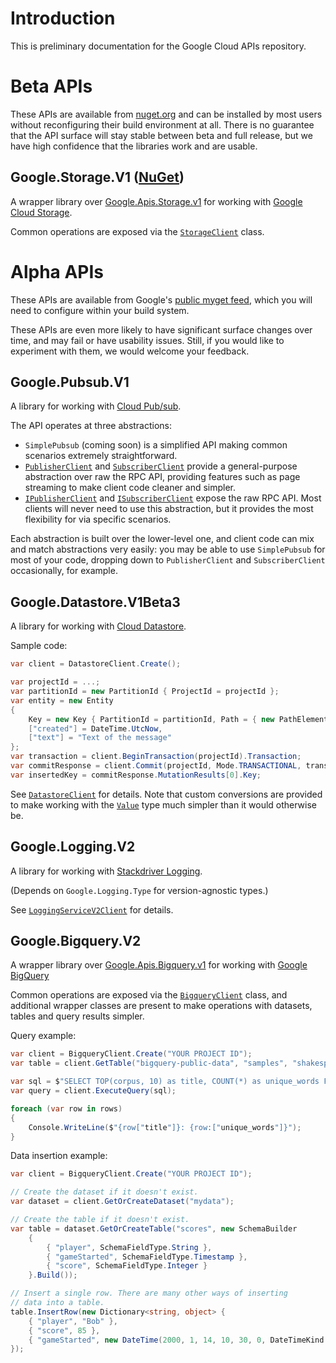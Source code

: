 # Introduction

This is preliminary documentation for the Google Cloud APIs
repository.

# Beta APIs

These APIs are available from [nuget.org](https://nuget.org) and can
be installed by most users without reconfiguring their build
environment at all. There is no guarantee that the API surface will
stay stable between beta and full release, but we have high confidence
that the libraries work and are usable.

## Google.Storage.V1 ([NuGet](https://www.nuget.org/packages/Google.Storage.V1))

A wrapper library over
[Google.Apis.Storage.v1](https://www.nuget.org/packages/Google.Apis.Storage.v1/)
for working with [Google Cloud Storage](https://cloud.google.com/storage/).

Common operations are exposed via the
[`StorageClient`](obj/api/Google.Storage.V1.StorageClient.yml) class.

# Alpha APIs

These APIs are available from Google's [public myget
feed](https://www.myget.org/gallery/google-dotnet-public),
which you will need to configure within your build system.

These APIs are even more likely to have significant surface
changes over time, and may fail or have usability issues. Still, if
you would like to experiment with them, we would welcome your
feedback.

## Google.Pubsub.V1

A library for working with [Cloud Pub/sub](https://cloud.google.com/pubsub/).

The API operates at three abstractions:

- `SimplePubsub` (coming soon) is a simplified API making common
scenarios extremely straightforward.
- [`PublisherClient`](obj/api/Google.Pubsub.V1.PublisherClient.yml) and
[`SubscriberClient`](obj/api/Google.Pubsub.V1.SubscriberClient.yml)
provide a general-purpose abstraction over raw the RPC API, providing
features such as page streaming to make client code cleaner and
simpler.
- [`IPublisherClient`](obj/api/Google.Pubsub.V1.Publisher.IPublisherClient.yml)
and [`ISubscriberClient`](obj/api/Google.Pubsub.V1.Subscriber.ISubscriberClient.yml)
expose the raw RPC API. Most clients will never need to use this
abstraction, but it provides the most flexibility for via specific
scenarios.

Each abstraction is built over the lower-level one, and client code
can mix and match abstractions very easily: you may be able to use
`SimplePubsub` for most of your code, dropping down to
`PublisherClient` and `SubscriberClient` occasionally, for example.

## Google.Datastore.V1Beta3

A library for working with [Cloud Datastore](https://cloud.google.com/datastore/).

Sample code:

```csharp
var client = DatastoreClient.Create();

var projectId = ...;
var partitionId = new PartitionId { ProjectId = projectId };
var entity = new Entity
{
    Key = new Key { PartitionId = partitionId, Path = { new PathElement { Kind = "message" } } },
    ["created"] = DateTime.UtcNow,
    ["text"] = "Text of the message"
};
var transaction = client.BeginTransaction(projectId).Transaction;
var commitResponse = client.Commit(projectId, Mode.TRANSACTIONAL, transaction, new[] { entity.ToInsert() });
var insertedKey = commitResponse.MutationResults[0].Key;
```

See [`DatastoreClient`](obj/api/Google.Datastore.V1Beta3.DatastoreClient.yml)
for details. Note that custom conversions are provided to make
working with the [`Value`](obj/api/Google.Datastore.V1Beta3.Value.yml) type much
simpler than it would otherwise be.

## Google.Logging.V2

A library for working with [Stackdriver Logging](https://cloud.google.com/logging/).

(Depends on `Google.Logging.Type` for version-agnostic types.)

See [`LoggingServiceV2Client`](obj/api/Google.Logging.V2.LoggingServiceV2Client.yml)
for details.

## Google.Bigquery.V2

A wrapper library over
[Google.Apis.Bigquery.v1](https://www.nuget.org/packages/Google.Apis.Bigquery.v2/)
for working with [Google BigQuery](https://cloud.google.com/bigquery/)

Common operations are exposed via the
[`BigqueryClient`](obj/api/Google.Bigquery.V1.BigqueryClient.yml)
class, and additional wrapper classes are present to make operations
with datasets, tables and query results simpler.

Query example:

```csharp
var client = BigqueryClient.Create("YOUR PROJECT ID");
var table = client.GetTable("bigquery-public-data", "samples", "shakespeare");

var sql = $"SELECT TOP(corpus, 10) as title, COUNT(*) as unique_words FROM {table}";
var query = client.ExecuteQuery(sql);

foreach (var row in rows)
{
    Console.WriteLine($"{row["title"]}: {row:["unique_words"]}");
}
```

Data insertion example:

```csharp
var client = BigqueryClient.Create("YOUR PROJECT ID");

// Create the dataset if it doesn't exist.
var dataset = client.GetOrCreateDataset("mydata");

// Create the table if it doesn't exist.
var table = dataset.GetOrCreateTable("scores", new SchemaBuilder
    {
        { "player", SchemaFieldType.String },
        { "gameStarted", SchemaFieldType.Timestamp },
        { "score", SchemaFieldType.Integer }
    }.Build());

// Insert a single row. There are many other ways of inserting
// data into a table.
table.InsertRow(new Dictionary<string, object> {
    { "player", "Bob" },
    { "score", 85 },
    { "gameStarted", new DateTime(2000, 1, 14, 10, 30, 0, DateTimeKind.Utc) }
});
```

